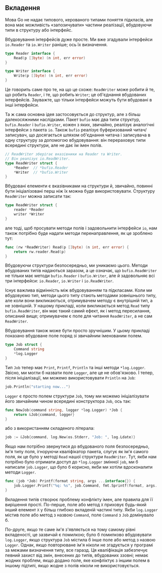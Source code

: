 ## Вкладення
Мова Go не надає типового, керованого типами поняття підкласів, але вона має можливість «запозичувати» частини реалізації, вбудовуючи типи в структуру або інтерфейс.

Вбудовування інтерфейсів дуже просте. Ми вже згадували інтерфейси `io.Reader` та `io.Writer` раніше; ось їх визначення.
```go
type Reader interface {
    Read(p []byte) (n int, err error)
}

type Writer interface {
    Write(p []byte) (n int, err error)
}
```
Це говорить саме про те, на що це схоже: `ReadWriter` може робити й те, що робить `Reader`, і те, що робить `Writer`; це об'єднання вбудованих інтерфейсів. Зауважте, що тільки інтерфейси можуть бути вбудовані в інші інтерфейси.

Та ж сама основна ідея застосовується до структур, але з більш далекосяжними наслідками. Пакет `bufio` має два типи структур, `bufio.Reader` і `bufio.Writer`, кожен з яких, звичайно, реалізує аналогічні інтерфейси з пакета `io`. Також `bufio` реалізує буферизований читач/записувач, що досягається шляхом об'єднання читача і записувача в одну структуру за допомогою вбудовування: він перераховує типи всередині структури, але не дає їм імен полів.

```go
// ReadWriter зберігає вказівники на Reader та Writer.
// Він реалізує io.ReadWriter.
type ReadWriter struct {
    *Reader  // *bufio.Reader
    *Writer  // *bufio.Writer
}
```

Вбудовані елементи є вказівниками на структури й, звичайно, повинні бути ініціалізовані перш ніж їх можна буде використовувати. Структуру `ReadWriter` можна записати так:
```go
type ReadWriter struct {
    reader *Reader
    writer *Writer
}
```

але тоді, щоб просувати методи полів і задовольнити інтерфейси `io`, нам також потрібно буде надати методи перенаправлення, як це зроблено тут:
```go
func (rw *ReadWriter) Read(p []byte) (n int, err error) {
    return rw.reader.Read(p)
}
```

Вбудовуючи структури безпосередньо, ми уникаємо цього. Методи вбудованих типів надаються заразом, а це означає, що `bufio.ReadWriter` не тільки має методи `bufio.Reader` і `bufio.Writer`, але й задовольняє всі три інтерфейси: `io.Reader`, `io.Writer` і `io.ReadWriter`.

Існує важлива відмінність між вбудовуванням та підкласами. Коли ми вбудовуємо тип, методи цього типу стають методами зовнішнього типу, але коли вони викликаються, отримувачем методу є внутрішній тип, а не зовнішній. У нашому прикладі, коли викликається метод `Read` типу `bufio.ReadWriter`, він має такий самий ефект, як і метод пересилання, описаний вище; отримувачем є поле для читання `ReadWriter`, а не сам `ReadWriter`.

Вбудовування також може бути просто зручнішим. У цьому прикладі показано вбудоване поле поряд зі звичайним іменованим полем.
```go
type Job struct {
    Command string
    *log.Logger
}
```

Тип `Job` тепер має `Print`, `Printf`, `Println` та інші методи `*log.Logger`. Звісно, ми могли б назвати поле `Logger`, але це не обов'язково. І тепер, після ініціалізації, ми можемо використовувати `Println` на `Job`:
```go
job.Println("starting now...")
```

`Logger` є просто полем структури `Job`, тому ми можемо ініціалізувати його звичайним чином всередині конструктора `Job`, ось так:
```go
func NewJob(command string, logger *log.Logger) *Job {
    return &Job{command, logger}
}
```
або з використанням складеного літерала:
```go
job := &Job{command, log.New(os.Stderr, "Job: ", log.Ldate)}
```

Якщо нам потрібно звернутися до вбудованого поля безпосередньо, ім'я типу поля, ігноруючи кваліфікатор пакета, слугує як ім'я самого поля, як це було у методі `Read` нашої структури `ReadWriter`. Тут, якби нам потрібно було отримати доступ до `*log.Logger` змінної `job`, ми б написали `job.Logger`, що було б корисно, якби ми хотіли вдосконалити методи `Logger`.
```go
func (job *Job) Printf(format string, args ...interface{}) {
    job.Logger.Printf("%q: %s", job.Command, fmt.Sprintf(format, args...))
}
```

Вкладення типів створює проблему конфлікту імен, але правила для її вирішення прості. По-перше, поле або метод `X` приховує будь-який інший елемент `X` у більш глибоко вкладеній частині типу. Якби `log.Logger` містив поле або метод з назвою `Command`, поле `Command` з `Job` домінувало б.

По-друге, якщо те саме ім'я з'являється на тому самому рівні вкладеності, це зазвичай є помилкою; було б помилково вбудовувати `log.Logger`, якщо структура `Job` містила б інше поле або метод з назвою `Logger`. Однак, якщо повторюване ім'я ніколи не згадується у програмі за межами визначення типу, все гаразд. Ця кваліфікація забезпечує певний захист від змін, внесених до типів, вбудованих ззовні; немає жодних проблем, якщо додано поле, яке конфліктує з іншим полем в іншому підтипі, якщо жодне з полів ніколи не використовується.